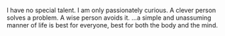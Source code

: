 I have no special talent. I am only passionately curious.
A clever person solves a problem. A wise person avoids it.
...a simple and unassuming manner of life is best for everyone, best for both the body and the mind.
